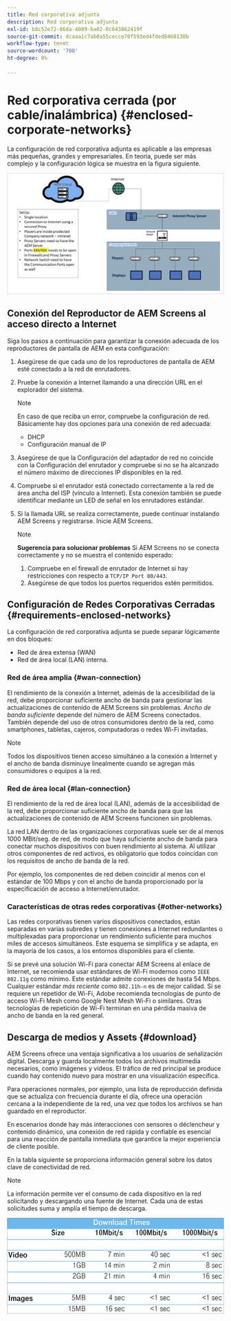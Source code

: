 ```yaml
---
title: Red corporativa adjunta
description: Red corporativa adjunta
exl-id: b8c52e72-86da-4089-ba02-0c643862419f
source-git-commit: dcaaa1c7ab0a55cecce70f593ed4fded8468130b
workflow-type: tm+mt
source-wordcount: '708'
ht-degree: 0%

---
```


# Red corporativa cerrada (por cable/inalámbrica) {#enclosed-corporate-networks}

La configuración de red corporativa adjunta es aplicable a las empresas más pequeñas, grandes y empresariales. En teoría, puede ser más complejo y la configuración lógica se muestra en la figura siguiente.

![](/help/using/assets/enclosed-network-1.png)


## Conexión del Reproductor de AEM Screens al acceso directo a Internet

Siga los pasos a continuación para garantizar la conexión adecuada de los reproductores de pantalla de AEM en esta configuración:

1. Asegúrese de que cada uno de los reproductores de pantalla de AEM esté conectado a la red de enrutadores.
1. Pruebe la conexión a Internet llamando a una dirección URL en el explorador del sistema.

   >[!NOTE]
   >En caso de que reciba un error, compruebe la configuración de red. Básicamente hay dos opciones para una conexión de red adecuada:
   >* DHCP
   >* Configuración manual de IP

1. Asegúrese de que la Configuración del adaptador de red no coincide con la Configuración del enrutador y compruebe si no se ha alcanzado el número máximo de direcciones IP disponibles en la red.

1. Compruebe si el enrutador está conectado correctamente a la red de área ancha del ISP (vínculo a Internet). Esta conexión también se puede identificar mediante un LED de señal en los enrutadores estándar.
1. Si la llamada URL se realiza correctamente, puede continuar instalando AEM Screens y registrarse. Inicie AEM Screens.

   >[!NOTE]
   >**Sugerencia para solucionar problemas**
   >Si AEM Screens no se conecta correctamente y no se muestra el contenido esperado:
   >
   >1. Compruebe en el firewall de enrutador de Internet si hay restricciones con respecto a `TCP/IP Port 80/443`.
   >1. Asegúrese de que todos los puertos requeridos estén permitidos.

## Configuración de Redes Corporativas Cerradas {#requirements-enclosed-networks}

La configuración de red corporativa adjunta se puede separar lógicamente en dos bloques:

* Red de área extensa (WAN)
* Red de área local (LAN) interna.

### Red de área amplia {#wan-connection}

El rendimiento de la conexión a Internet, además de la accesibilidad de la red, debe proporcionar suficiente ancho de banda para gestionar las actualizaciones de contenido de AEM Screens sin problemas.
*Ancho de banda suficiente* depende del número de AEM Screens conectados. También depende del uso de otros consumidores dentro de la red, como smartphones, tabletas, cajeros, computadoras o redes Wi-Fi invitadas.

>[!NOTE]
>
>Todos los dispositivos tienen acceso simultáneo a la conexión a Internet y el ancho de banda disminuye linealmente cuando se agregan más consumidores o equipos a la red.

### Red de área local {#lan-connection}

El rendimiento de la red de área local (LAN), además de la accesibilidad de la red, debe proporcionar suficiente ancho de banda para que las actualizaciones de contenido de AEM Screens funcionen sin problemas.

La red LAN dentro de las organizaciones corporativas suele ser de al menos 1000 MBit/seg. de red, de modo que haya suficiente ancho de banda para conectar muchos dispositivos con buen rendimiento al sistema. Al utilizar otros componentes de red activos, es obligatorio que todos coincidan con los requisitos de ancho de banda de la red.

Por ejemplo, los componentes de red deben coincidir al menos con el estándar de 100 Mbps y con el ancho de banda proporcionado por la especificación de acceso a Internet/enrutador.

### Características de otras redes corporativas {#other-networks}

Las redes corporativas tienen varios dispositivos conectados, están separadas en varias subredes y tienen conexiones a Internet redundantes o multiplexadas para proporcionar un rendimiento suficiente para muchos miles de accesos simultáneos.
Este esquema se simplifica y se adapta, en la mayoría de los casos, a los entornos disponibles para el cliente.

Si se prevé una solución Wi-Fi para conectar AEM Screens al enlace de Internet, se recomienda usar estándares de Wi-Fi modernos como `IEEE 802.11g` como mínimo. Este estándar admite conexiones de hasta 54 Mbps. Cualquier estándar *más reciente* como `802.11h-n` es de mejor calidad. Si se requiere un repetidor de Wi-Fi, Adobe recomienda tecnologías de punto de acceso Wi-Fi Mesh como Google Nest Mesh Wi-Fi o similares.
Otras tecnologías de repetición de Wi-Fi terminan en una pérdida masiva de ancho de banda en la red general.

## Descarga de medios y Assets {#download}

AEM Screens ofrece una ventaja significativa a los usuarios de señalización digital. Descarga y guarda localmente todos los archivos multimedia necesarios, como imágenes y vídeos. El tráfico de red principal se produce cuando hay contenido nuevo para mostrar en una visualización específica.

Para operaciones normales, por ejemplo, una lista de reproducción definida que se actualiza con frecuencia durante el día, ofrece una operación cercana a la independiente de la red, una vez que todos los archivos se han guardado en el reproductor.

En escenarios donde hay más interacciones con sensores o déclencheur y contenido dinámico, una conexión de red rápida y confiable es esencial para una reacción de pantalla inmediata que garantice la mejor experiencia de cliente posible.

En la tabla siguiente se proporciona información general sobre los datos clave de conectividad de red.

>[!NOTE]
>La información permite ver el consumo de cada dispositivo en la red solicitando y descargando una fuente de Internet. Cada una de estas solicitudes suma y amplía el tiempo de descarga.

![](/help/using/assets/enclosed-network-download.png)
